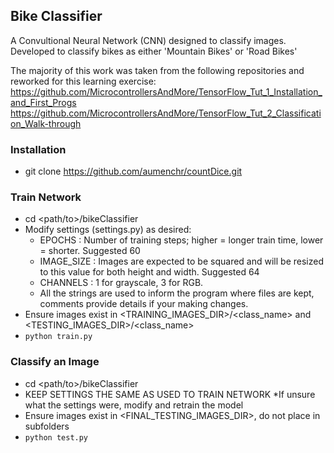 ## Bike Classifier
A Convultional Neural Network (CNN) designed to classify images.  
Developed to classify bikes as either 'Mountain Bikes' or 'Road Bikes'

The majority of this work was taken from the following repositories and reworked for this learning exercise:  
https://github.com/MicrocontrollersAndMore/TensorFlow_Tut_1_Installation_and_First_Progs  
https://github.com/MicrocontrollersAndMore/TensorFlow_Tut_2_Classification_Walk-through

### Installation
* git clone https://github.com/aumenchr/countDice.git

### Train Network
* cd <path/to>/bikeClassifier
* Modify settings (settings.py) as desired:
  * EPOCHS : Number of training steps; higher = longer train time, lower = shorter.  Suggested 60
  * IMAGE_SIZE : Images are expected to be squared and will be resized to this value for both height and width.  Suggested 64
  * CHANNELS : 1 for grayscale, 3 for RGB.
  * All the strings are used to inform the program where files are kept, comments provide details if your making changes.
* Ensure images exist in <TRAINING_IMAGES_DIR>/<class_name> and <TESTING_IMAGES_DIR>/<class_name>
* ``` python train.py ```

### Classify an Image
* cd <path/to>/bikeClassifier
* KEEP SETTINGS THE SAME AS USED TO TRAIN NETWORK
  *If unsure what the settings were, modify and retrain the model
* Ensure images exist in <FINAL_TESTING_IMAGES_DIR>, do not place in subfolders
* ``` python test.py ```
